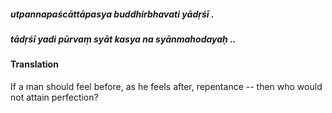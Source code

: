 ##### utpannapaścāttāpasya buddhirbhavati yādṛśī .
##### tādṛśī yadi pūrvaṃ syāt kasya na syānmahodayaḥ ..

#### Translation

If a man should feel before, as he feels after, repentance -- then who would not attain perfection?